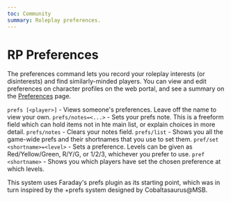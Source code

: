 ```yaml
---
toc: Community
summary: Roleplay preferences.
---
```

# RP Preferences

The preferences command lets you record your roleplay interests (or disinterests) and find similarly-minded players. You can view and edit preferences on character profiles on the web portal, and see a summary on the [Preferences](/prefs) page.

`prefs [<player>]` - Views someone's preferences.  Leave off the name to view your own.
`prefs/notes=<...>` - Sets your prefs note. This is a freeform field which can hold items not in hte main list, or explain choices in more detail.
`prefs/notes` - Clears your notes field.
`prefs/list` - Shows you all the game-wide prefs and their shortnames that you use to set them.
`pref/set <shortname>=<level>` - Sets a preference. Levels can be given as Red/Yellow/Green, R/Y/G, or 1/2/3, whichever you prefer to use.
`pref <shortname>` - Shows you which players have set the chosen preference at which levels.

  
This system uses Faraday's prefs plugin as its starting point, which was in turn inspired by the +prefs system designed by Cobaltasaurus@MSB.